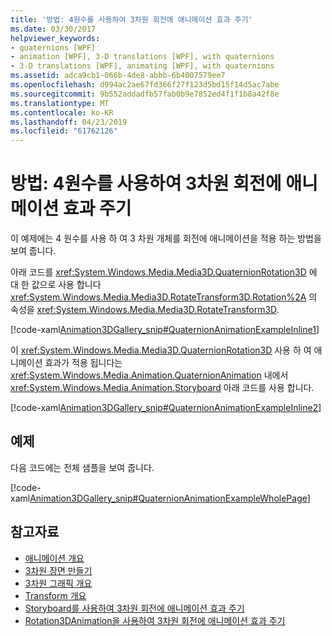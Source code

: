 ```yaml
---
title: '방법: 4원수를 사용하여 3차원 회전에 애니메이션 효과 주기'
ms.date: 03/30/2017
helpviewer_keywords:
- quaternions [WPF]
- animation [WPF], 3-D translations [WPF], with quaternions
- 3-D translations [WPF], animating [WPF], with quaternions
ms.assetid: adca9cb1-066b-4de8-abbb-6b4007579ee7
ms.openlocfilehash: d994ac2ae67fd366f27f123d5bd15f14d5ac7abe
ms.sourcegitcommit: 9b552addadfb57fab0b9e7852ed4f1f1b8a42f8e
ms.translationtype: MT
ms.contentlocale: ko-KR
ms.lasthandoff: 04/23/2019
ms.locfileid: "61762126"
---
```

# <a name="how-to-animate-a-3-d-rotation-using-quaternions"></a>방법: 4원수를 사용하여 3차원 회전에 애니메이션 효과 주기
이 예제에는 4 원수를 사용 하 여 3 차원 개체를 회전에 애니메이션을 적용 하는 방법을 보여 줍니다.  
  
 아래 코드를 <xref:System.Windows.Media.Media3D.QuaternionRotation3D> 에 대 한 값으로 사용 합니다 <xref:System.Windows.Media.Media3D.RotateTransform3D.Rotation%2A> 의 속성을 <xref:System.Windows.Media.Media3D.RotateTransform3D>.  
  
 [!code-xaml[Animation3DGallery_snip#QuaternionAnimationExampleInline1](~/samples/snippets/csharp/VS_Snippets_Wpf/Animation3DGallery_snip/CS/QuaternionAnimationExample.xaml#quaternionanimationexampleinline1)]  
  
 이 <xref:System.Windows.Media.Media3D.QuaternionRotation3D> 사용 하 여 애니메이션 효과가 적용 됩니다는 <xref:System.Windows.Media.Animation.QuaternionAnimation> 내에서 <xref:System.Windows.Media.Animation.Storyboard> 아래 코드를 사용 합니다.  
  
 [!code-xaml[Animation3DGallery_snip#QuaternionAnimationExampleInline2](~/samples/snippets/csharp/VS_Snippets_Wpf/Animation3DGallery_snip/CS/QuaternionAnimationExample.xaml#quaternionanimationexampleinline2)]  
  
## <a name="example"></a>예제  
 다음 코드에는 전체 샘플을 보여 줍니다.  
  
 [!code-xaml[Animation3DGallery_snip#QuaternionAnimationExampleWholePage](~/samples/snippets/csharp/VS_Snippets_Wpf/Animation3DGallery_snip/CS/QuaternionAnimationExample.xaml#quaternionanimationexamplewholepage)]  
  
## <a name="see-also"></a>참고자료

- [애니메이션 개요](animation-overview.md)
- [3차원 장면 만들기](how-to-create-a-3-d-scene.md)
- [3차원 그래픽 개요](3-d-graphics-overview.md)
- [Transform 개요](transforms-overview.md)
- [Storyboard를 사용하여 3차원 회전에 애니메이션 효과 주기](how-to-animate-a-3-d-rotation-using-storyboards.md)
- [Rotation3DAnimation을 사용하여 3차원 회전에 애니메이션 효과 주기](how-to-animate-a-3-d-rotation-using-rotation3danimation.md)
